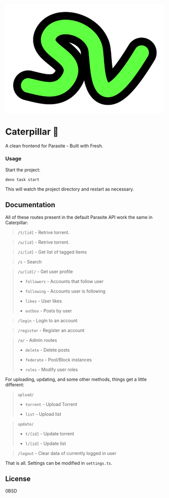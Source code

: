 ![](static/logo.svg)

# Caterpillar 🐛

A clean frontend for Parasite - Built with Fresh.

### Usage

Start the project:

```
deno task start
```

This will watch the project directory and restart as necessary.

## Documentation

All of these routes present in the default Parasite API work the same in
Caterpillar:

> `/t/[id]` - Retrive torrent.

> `/u/[id]` - Retrive torrent.

> `/i/[id]` - Get list of tagged items

> `/s` - Search

> `/u/[id]/` - Get user profile
>
> - `followers` - Accounts that follow user
>
> - `following` - Accounts user is following
>
> - `likes` - User likes
>
> - `outbox` - Posts by user

> `/login` - Login to an account

> `/register` - Register an account

> `/a/` - Admin routes
>
> - `delete` - Delete posts
>
> - `federate` - Pool/Block instances
>
> - `roles` - Modify user roles

For uploading, updating, and some other methods, things get a little different:

> `upload/`
>
> - `torrent` - Upload Torrent
>
> - `list` - Upload list

> `update/`
>
> - `t/[id]` - Update torrent
>
> - `l/[id]` - Update list

> `/logout` - Clear data of currently logged in user

That is all. Settings can be modified in `settings.ts`.

## License

0BSD
